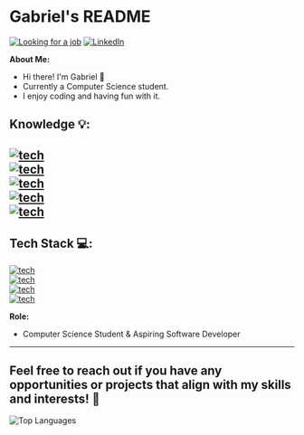 # Gabriel's README

<a href="https://github.com/Ga5000">![Looking for a job](https://img.shields.io/badge/Looking_for_a_job-Yes!-green)</a>
<a href="https://www.linkedin.com/in/gabriel-lisboa05/" target="blank">![LinkedIn](https://img.shields.io/badge/LinkedIn-Profile-blue)</a>



**About Me:**
- Hi there! I'm Gabriel 🧐
- Currently a Computer Science student.
- I enjoy coding and having fun with it.

**Knowledge 💡:**
--
<a href="https://github.com/Ga5000">![tech](https://img.shields.io/badge/Spring-MVC-green)</a>
<br>
<a href="https://github.com/Ga5000">![tech](https://img.shields.io/badge/Spring-JPA-green)</a>
<br>
<a href="https://github.com/Ga5000">![tech](https://img.shields.io/badge/Spring-Security-green)</a>
<br>
<a href="https://github.com/Ga5000">![tech](https://img.shields.io/badge/Java-Maven-red)</a>
<br>
<a href="https://github.com/Ga5000">![tech](https://img.shields.io/badge/Java-DSA-blue)</a>
--

**Tech Stack 💻:**
--
<a href="https://github.com/Ga5000">![tech](https://img.shields.io/badge/-ReactJS-blue)</a>
<br>
<a href="https://github.com/Ga5000">![tech](https://img.shields.io/badge/-Java-red)</a>
<br>
<a href="https://github.com/Ga5000">![tech](https://img.shields.io/badge/-MySQL-blue)</a>
<br>
<a href="https://github.com/Ga5000">![tech](https://img.shields.io/badge/-Git-red)</a>

**Role:**
- Computer Science Student & Aspiring Software Developer

---

Feel free to reach out if you have any opportunities or projects that align with my skills and interests! 🚀
---
![Top Languages](https://github-readme-stats.vercel.app/api/top-langs/?username=Ga5000&layout=compact&theme=dark)


